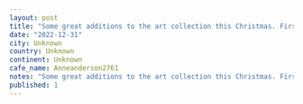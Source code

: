 ```yaml
---
layout: post
title: "Some great additions to the art collection this Christmas. First is a print of a work done by my grandmother of my grandfather that Iâve always loved, second is @anneanderson2761 original (sheâs m"
date: "2022-12-31"
city: Unknown
country: Unknown
continent: Unknown
cafe_name: Anneanderson2761
notes: "Some great additions to the art collection this Christmas. First is a print of a work done by my grandmother of my grandfather that Iâve always loved, second is @anneanderson2761 original (sheâs my mom) of @chet.ripley.ohdet"
published: 1
---
```

